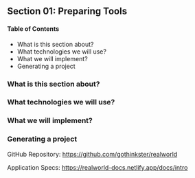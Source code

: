 ## Section 01: Preparing Tools

#### Table of Contents

- What is this section about?
- What technologies we will use?
- What we will implement?
- Generating a project

### What is this section about?

### What technologies we will use?

### What we will implement?

### Generating a project

GitHub Repository: https://github.com/gothinkster/realworld

Application Specs: https://realworld-docs.netlify.app/docs/intro
